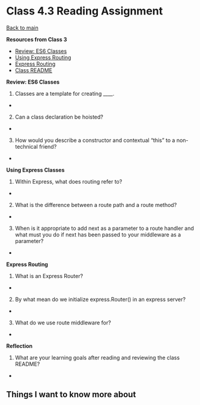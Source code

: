 # Class 4.3 Reading Assignment

[Back to main](https://michaeldulin.github.io/reading-notes)

**Resources from Class 3**
- [Review: ES6 Classes](https://developer.mozilla.org/en-US/docs/Web/JavaScript/Reference/Classes)
- [Using Express Routing](https://expressjs.com/en/guide/routing.html)
- [Express Routing](https://scotch.io/tutorials/learn-to-use-the-new-router-in-expressjs-4)
- [Class README](https://codefellows.github.io/code-401-javascript-guide/curriculum/class-03/)

**Review: ES6 Classes**
1. Classes are a template for creating ____.
  - 
2. Can a class declaration be hoisted?
  - 
3. How would you describe a constructor and contextual “this” to a non-technical friend?
  - 

  
**Using Express Classes**
1. Within Express, what does routing refer to?
  - 
2. What is the difference between a route path and a route method?
  - 
3. When is it appropriate to add next as a parameter to a route handler and what must you do if next has been passed to your middleware as a parameter?
  - 



**Express Routing**
1. What is an Express Router?
  - 
2. By what mean do we initialize express.Router() in an express server?
  - 
3. What do we use route middleware for?
  - 


**Reflection**
1. What are your learning goals after reading and reviewing the class README?
  - 


## Things I want to know more about
